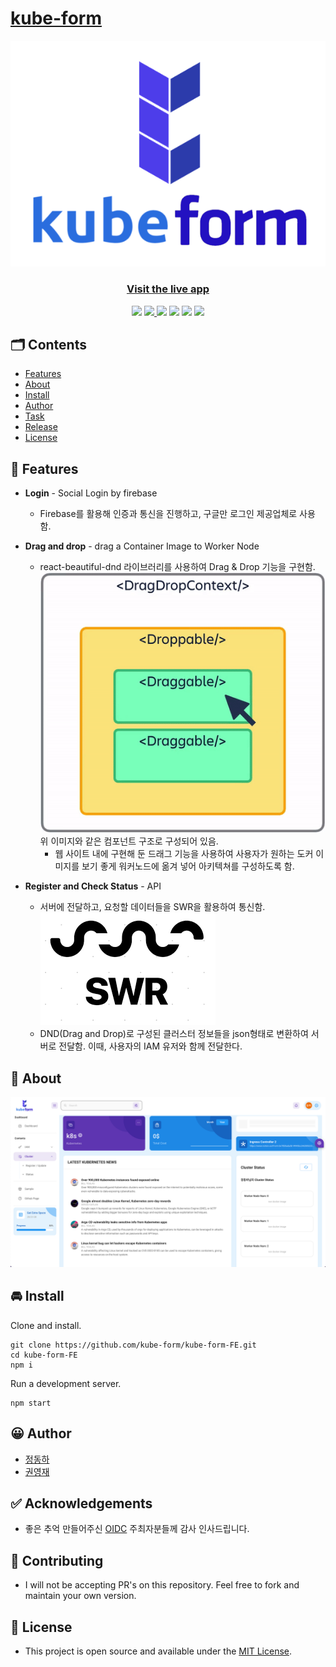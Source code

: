 # [kube-form](https://kube-form.web.app/)

<p align="center">
    <a href="https://kube-form.web.app/">
        <img src="./assets/kubeform.png">
    </a>
    <h3 align="center">
        <a href="https://kube-form.web.app/">Visit the live app</a>
    </h3>
    
</p>
<p align="center">
    <a href="https://github.com/kube-form/kube-form-FE/issues"><img src="https://img.shields.io/github/issues/kube-form/kube-form-FE"/></a>
    <a href="https://github.com/kube-form/kube-form-FE/blob/master/README.md">
    <img src="https://img.shields.io/github/license/kube-form/kube-form-FE"/>
    </a>
    <img src="https://img.shields.io/badge/Firebase-FFCA28?style=flat-square&logo=firebase&logoColor=black"/>
    <img src="https://img.shields.io/badge/JavaScript-F7DF1E?style=flat-square&logo=javascript&logoColor=black"/>
    <img src="https://img.shields.io/badge/React-61DAFB?style=flat-square&logo=React&logoColor=black"/>
    <img src="https://img.shields.io/badge/Visual%20Studio%20Code-007ACC?style=flat-square&logo=Visual%20Studio%20Code&logoColor=white"/>
</p>

## 🗂 Contents

-   [Features](#-features)
-   [About](#-about)
-   [Install](#-install)
-   [Author](#-author)
-   [Task](#-task)
-   [Release](#-release)
-   [License](#-license)

## 🎉 Features

-   **Login** - Social Login by firebase

    -   Firebase를 활용해 인증과 통신을 진행하고, 구글만 로그인 제공업체로 사용함.

-   **Drag and drop** - drag a Container Image to Worker Node

    -   react-beautiful-dnd 라이브러리를 사용하여 Drag & Drop 기능을 구현함.
        <img src="./assets/beautiful-dnd-img.gif"/>
        위 이미지와 같은 컴포넌트 구조로 구성되어 있음.
        -   웹 사이트 내에 구현해 둔 드래그 기능을 사용하여 사용자가 원하는 도커 이미지를 보기 좋게 워커노드에 옮겨 넣어 아키텍쳐를 구성하도록 함.

-   **Register and Check Status** - API
    -   서버에 전달하고, 요청할 데이터들을 SWR을 활용하여 통신함.
        <img src="./assets/swr-img.png"/>
    -   DND(Drag and Drop)로 구성된 클러스터 정보들을 json형태로 변환하여 서버로 전달함.
        이때, 사용자의 IAM 유저와 함께 전달한다.

## 📖 About

<img src="./assets/Dashboard.png"/>

## 🚘 Install

Clone and install.

```
git clone https://github.com/kube-form/kube-form-FE.git
cd kube-form-FE
npm i
```

Run a development server.

```
npm start
```

## 😀 Author

-   [정동하](https://github.com/ha4219)
-   [권영재](https://github.com/dwdjjj)

## ✅ Acknowledgements

-   좋은 추억 만들어주신 [OIDC](https://oidc.co.kr/home) 주최자분들께 감사 인사드립니다.

## 🌋 Contributing

-   I will not be accepting PR's on this repository. Feel free to fork and maintain your own version.

## 📄 License

-   This project is open source and available under the [MIT License](LICENSE).
